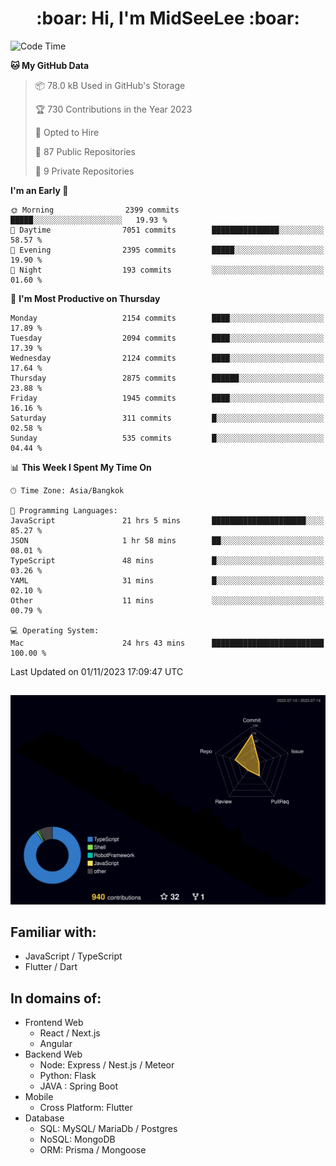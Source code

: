 <h1 align="center"> :boar: Hi, I'm MidSeeLee :boar:</h1>
 
<!--START_SECTION:waka-->
![Code Time](http://img.shields.io/badge/Code%20Time-1%2C068%20hrs%2040%20mins-blue)

**🐱 My GitHub Data** 

> 📦 78.0 kB Used in GitHub's Storage 
 > 
> 🏆 730 Contributions in the Year 2023
 > 
> 💼 Opted to Hire
 > 
> 📜 87 Public Repositories 
 > 
> 🔑 9 Private Repositories 
 > 
**I'm an Early 🐤** 

```text
🌞 Morning                2399 commits        █████░░░░░░░░░░░░░░░░░░░░   19.93 % 
🌆 Daytime                7051 commits        ███████████████░░░░░░░░░░   58.57 % 
🌃 Evening                2395 commits        █████░░░░░░░░░░░░░░░░░░░░   19.90 % 
🌙 Night                  193 commits         ░░░░░░░░░░░░░░░░░░░░░░░░░   01.60 % 
```
📅 **I'm Most Productive on Thursday** 

```text
Monday                   2154 commits        ████░░░░░░░░░░░░░░░░░░░░░   17.89 % 
Tuesday                  2094 commits        ████░░░░░░░░░░░░░░░░░░░░░   17.39 % 
Wednesday                2124 commits        ████░░░░░░░░░░░░░░░░░░░░░   17.64 % 
Thursday                 2875 commits        ██████░░░░░░░░░░░░░░░░░░░   23.88 % 
Friday                   1945 commits        ████░░░░░░░░░░░░░░░░░░░░░   16.16 % 
Saturday                 311 commits         █░░░░░░░░░░░░░░░░░░░░░░░░   02.58 % 
Sunday                   535 commits         █░░░░░░░░░░░░░░░░░░░░░░░░   04.44 % 
```


📊 **This Week I Spent My Time On** 

```text
🕑︎ Time Zone: Asia/Bangkok

💬 Programming Languages: 
JavaScript               21 hrs 5 mins       █████████████████████░░░░   85.27 % 
JSON                     1 hr 58 mins        ██░░░░░░░░░░░░░░░░░░░░░░░   08.01 % 
TypeScript               48 mins             █░░░░░░░░░░░░░░░░░░░░░░░░   03.26 % 
YAML                     31 mins             █░░░░░░░░░░░░░░░░░░░░░░░░   02.10 % 
Other                    11 mins             ░░░░░░░░░░░░░░░░░░░░░░░░░   00.79 % 

💻 Operating System: 
Mac                      24 hrs 43 mins      █████████████████████████   100.00 % 
```


 Last Updated on 01/11/2023 17:09:47 UTC
<!--END_SECTION:waka-->

##

![](./profile-3d-contrib/profile-night-rainbow.svg)

## Familiar with:
- JavaScript / TypeScript
- Flutter / Dart

## In domains of:
- Frontend Web
  - React / Next.js
  - Angular
- Backend Web
  - Node: Express / Nest.js / Meteor
  - Python: Flask
  - JAVA : Spring Boot
- Mobile
  - Cross Platform: Flutter
- Database
  - SQL: MySQL/ MariaDb / Postgres
  - NoSQL: MongoDB
  - ORM: Prisma / Mongoose
